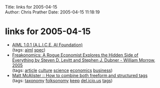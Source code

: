 Title: links for 2005-04-15  
Author: Chris Prather
Date: 2005-04-15 11:18:19

# links for 2005-04-15
<ul class="delicious">
	<li>
		<div class="delicious-link"><a href="http://www.alicebot.org/TR/2005/WD-aiml/">AIML 1.0.1 (A.L.I.C.E. AI Foundation)</a></div>
		<div class="delicious-tags">(tags: <a href="http://del.icio.us/perigrin/aiml">aiml</a> <a href="http://del.icio.us/perigrin/spec">spec</a>)</div>
	</li>
	<li>
		<div class="delicious-link"><a href="http://www.freakonomics.com/article2.php">Freakonomics: A Rogue Economist Explores the Hidden Side of Everything by Steven D. Levitt and Stephen J. Dubner - William Morrow, 2005</a></div>
		<div class="delicious-tags">(tags: <a href="http://del.icio.us/perigrin/article">article</a> <a href="http://del.icio.us/perigrin/culture">culture</a> <a href="http://del.icio.us/perigrin/science">science</a> <a href="http://del.icio.us/perigrin/economics">economics</a> <a href="http://del.icio.us/perigrin/business">business</a>)</div>
	</li>
	<li>
		<div class="delicious-link"><a href="http://mattmcalister.blogharbor.com/blog/_archives/2005/4/15/582945.html">Matt McAlister :: How to combine both freeform and structured tags</a></div>
		<div class="delicious-tags">(tags: <a href="http://del.icio.us/perigrin/taxonomy">taxonomy</a> <a href="http://del.icio.us/perigrin/folksonomy">folksonomy</a> <a href="http://del.icio.us/perigrin/keep">keep</a> <a href="http://del.icio.us/perigrin/del.icio.us">del.icio.us</a> <a href="http://del.icio.us/perigrin/tags">tags</a>)</div>
	</li>
</ul>


